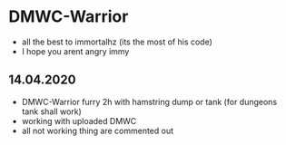 # DMWC-Warrior

* all the best to immortalhz (its the most of his code)
* I hope you arent angry immy

## 14.04.2020

* DMWC-Warrior furry 2h with hamstring dump or tank (for dungeons tank shall work) 
* working with uploaded DMWC
* all not working thing are commented out 
